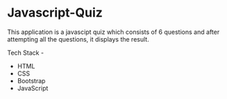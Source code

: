 # Javascript-Quiz

This application is a javascipt quiz which consists of 6 questions and after attempting all the questions, it displays the result.

Tech Stack - 
  - HTML
  - CSS
  - Bootstrap
  - JavaScript 

